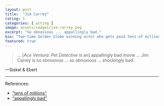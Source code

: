 ```yaml
---
layout: post
title:  "Jim Carrey"
rating: 1
categories: [ acting ]
image: assets/images/jim-carrey.png
excerpt: "So obnoxious ... appallingly bad."
bio: "Two-time Golden Globe winning actor who gets paid tens of millions of dollars per film."
featured: true
---
```


> … [_Ace Ventura: Pet Detective_ is an] appallingly bad movie … Jim Carrey is so obnoxious … so obnoxious … shockingly bad.

—Siskel & Ebert

---

References:

- ["tens of millions"](https://en.wikipedia.org/wiki/Jim_Carrey#cite_note-4)
- ["appallingly bad"](https://siskelebert.org/?p=5206)
